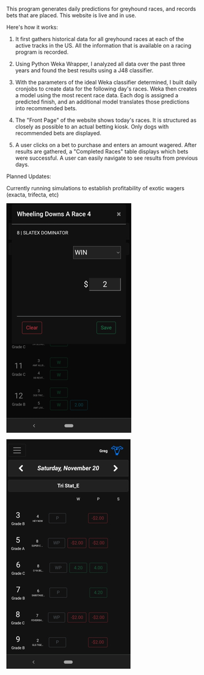 This program generates daily predictions for greyhound races, and records bets that are placed. This website is live and in use.

Here's how it works:

1. It first gathers historical data for all greyhound races at each of the active tracks in the US. All the information that is available on a racing program is recorded.

2. Using Python Weka Wrapper, I analyzed all data over the past three years and found the best results using a J48 classifier.

3. With the parameters of the ideal Weka classifier determined, I built daily cronjobs to create data for the following day's races. Weka then creates a model using the most recent race data. Each dog is assigned a predicted finish, and an additional model translates those predictions into recommended bets.

4. The "Front Page" of the website shows today's races. It is structured as closely as possible to an actual betting kiosk. Only dogs with recommended bets are displayed.

5. A user clicks on a bet to purchase and enters an amount wagered. After results are gathered, a "Completed Races" table displays which bets were successful. A user can easily navigate to see results from previous days.

Planned Updates:

Currently running simulations to establish profitability of exotic wagers (exacta, trifecta, etc)

![Bet Modal](bet.jpg)

![Daily Results](results.jpg)


